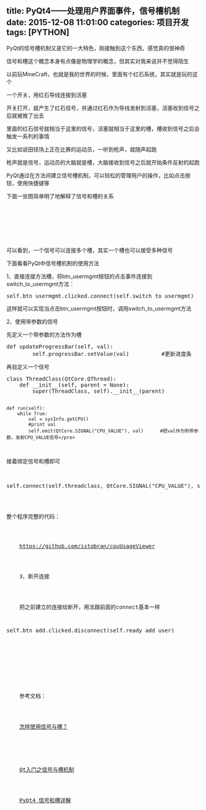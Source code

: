 title: PyQt4——处理用户界面事件，信号槽机制
date: 2015-12-08 11:01:00
categories: 项目开发
tags: [PYTHON]
---
<p>
	PyQt的信号槽机制又是它的一大特色，刚接触到这个东西，感觉真的很神奇
</p>
<p>
	信号和槽这个概念本身有点像是物理学的概念，但<span>其实对我来说并不觉得陌生</span> 
</p>
<p>
	以前玩MineCraft，也就是我的世界的时候，里面有个红石系统，其实就是玩的这个
</p>
<p>
	一个开关，用红石导线连接到活塞
</p>
<p>
	开关打开，就产生了红石信号，并通过红石作为导线发射到活塞，活塞收到信号之后就被推了出去
</p>
<p>
	里面的红石信号就相当于这里的信号，活塞就相当于这里的槽，槽收到信号之后会触发一系列的事情
</p>
<p>
	又比如说田径场上正在比赛的运动员，一听到枪声，就随声起跑
</p>
<p>
	枪声就是信号，运动员的大脑就是槽，大脑接收到信号之后就开始条件反射的起跑
</p>
<p>
	PyQt通过在方法间建立信号槽机制，可以轻松的管理用户的操作，比如点击按钮，使用快捷键等
</p>
<p>
	下面一张图简单明了地解释了信号和槽的关系
		<!--more-->
</p>
<p>
	<br />
</p>
<p>
	<br />
</p>
<p>
	<img src="//bangz.me/usr/uploads/image/20151208/20151208190402_64746.png" alt="" /> 
</p>
<p>
	<br />
</p>
<p>
	可以看到，一个信号可以连接多个槽，其实一个槽也可以接受多种信号
</p>
<p>
	下面看看PyQt中信号槽机制的使用方法
</p>
<p>
	1、直接连接方法槽，将btn_usermgmt按钮的点击事件连接到switch_to_usermgmt方法：
</p>
<pre class="brush:python; toolbar:false;">self.btn_usermgmt.clicked.connect(self.switch_to_usermgmt)</pre>
<p>
	这样就可以实现当点击<span>btn_usermgmt按钮时，调用<span>switch_to_usermgmt方法</span></span> 
</p>
<p>
	<span>2、使用带参数的信号</span> 
</p>
<p>
	先定义一个带参数的方法作为槽
</p>
<pre class="brush:python; toolbar:false;">def updateProgressBar(self, val):
        self.progressBar.setValue(val)          #更新进度条</pre>
再自定义一个信号
<pre class="brush:python; toolbar:false;">class ThreadClass(QtCore.QThread):
    def __init__(self, parent = None):
        super(ThreadClass, self).__init__(parent)

    def run(self):
        while True:
            val = sysInfo.getCPU()
            #print val
            self.emit(QtCore.SIGNAL("CPU_VALUE"), val)      #把val作为附带参数，发射CPU_VALUE信号</pre>
接着绑定信号和槽即可
<pre class="brush:python; toolbar:false;">self.connect(self.threadclass, QtCore.SIGNAL("CPU_VALUE"), self.updateProgressBar)          #把自己的成员方法作为槽连接到threadclass线程的信号</pre>
整个程序完整的代码：
<p>
	<a href="https://github.com/istobran/cpuUsageViewer" target="_blank">https://github.com/istobran/cpuUsageViewer</a> 
</p>
<p>
	<span>3、断开连接</span> 
</p>
<p>
	把之前建立的连接给断开，用法跟前面的connect基本一样
</p>
<pre class="brush:python; toolbar:false;">self.btn_add.clicked.disconnect(self.ready_add_user)</pre>
<p>
	<br />
</p>
<p>
	<span>参考文档：</span> 
</p>
<p>
	<span><a href="https://wiki.qt.io/How_to_Use_Signals_and_Slots/zh" target="_blank">怎样使用信号与槽？</a><br />
</span> 
</p>
<p>
	<a href="http://http://www.cnblogs.com/MuyouSome/p/3515941.html" target="_blank">Qt入门之信号与槽机制</a> 
</p>
<p>
	<a href="http://http://www.linuxzen.com/pyqt4-xin-hao-he-cao-xiang-jie.html" target="_blank">PyQt4 信号和槽详解</a> 
</p>
<p>
	<br />
</p>